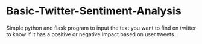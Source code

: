 # Basic-Twitter-Sentiment-Analysis
Simple python and flask program to input the text you want to find on twitter to know if it has a positive or negative impact based on user tweets.
